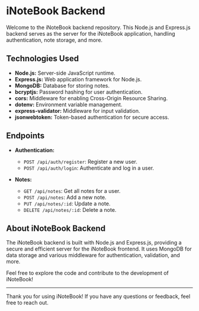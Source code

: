 # iNoteBook Backend

Welcome to the iNoteBook backend repository. This Node.js and Express.js backend serves as the server for the iNoteBook application, handling authentication, note storage, and more.

## Technologies Used

- **Node.js:** Server-side JavaScript runtime.
- **Express.js:** Web application framework for Node.js.
- **MongoDB:** Database for storing notes.
- **bcryptjs:** Password hashing for user authentication.
- **cors:** Middleware for enabling Cross-Origin Resource Sharing.
- **dotenv:** Environment variable management.
- **express-validator:** Middleware for input validation.
- **jsonwebtoken:** Token-based authentication for secure access.


## Endpoints

- **Authentication:**
  - `POST /api/auth/register`: Register a new user.
  - `POST /api/auth/login`: Authenticate and log in a user.

- **Notes:**
  - `GET /api/notes`: Get all notes for a user.
  - `POST /api/notes`: Add a new note.
  - `PUT /api/notes/:id`: Update a note.
  - `DELETE /api/notes/:id`: Delete a note.

## About iNoteBook Backend

The iNoteBook backend is built with Node.js and Express.js, providing a secure and efficient server for the iNoteBook frontend. It uses MongoDB for data storage and various middleware for authentication, validation, and more.

Feel free to explore the code and contribute to the development of iNoteBook!

---

Thank you for using iNoteBook! If you have any questions or feedback, feel free to reach out.

